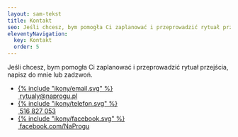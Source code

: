 ```yaml
---
layout: sam-tekst
title: Kontakt
seo: Jeśli chcesz, bym pomogła Ci zaplanować i przeprowadzić rytuał przejścia, napisz do mnie lub zadzwoń.
eleventyNavigation:
  key: Kontakt
  order: 5
---
```

Jeśli chcesz, bym pomogła Ci zaplanować i przeprowadzić rytuał przejścia, napisz do mnie lub zadzwoń.

<ul class="text-xl xs:text-2xl !mt-10">
  <li><a href="&#109;&#97;ilt&#111;&#58;rytua&#37;6Cy%&#52;0%6&#69;a%7&#48;%72ogu&#37;2&#69;&#37;&#55;&#48;&#108;" class="flex items-center gap-2"><div class="w-10">{% include "ikony/email.svg" %}</div>&nbsp;r&#121;&#116;ualy&#64;napr&#111;gu&#46;&#112;l</a></li>
  <li class="mt-6"><a href="tel:+48516827053" class="flex items-center gap-1"><div class="w-10">{% include "ikony/telefon.svg" %}</div>&nbsp;516&nbsp;827&nbsp;053</a></li>
  <li class="mt-6"><a href="https://www.facebook.com/NaProgu/" class="flex items-center gap-1"><div class="w-10">{% include "ikony/facebook.svg" %}</div>&nbsp;facebook.com/NaProgu</a></li>
</ul>